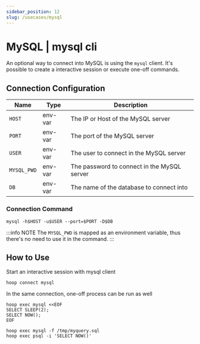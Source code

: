 ```yaml
---
sidebar_position: 12
slug: /usecases/mysql
---
```


# MySQL | mysql cli

An optional way to connect into MySQL is using the `mysql` client. It's possible to create a interactive session or execute one-off commands.

## Connection Configuration

| Name         | Type    | Description                                    |
|------------- | ------- | ---------------------------------------------- |
| `HOST`       | env-var | The IP or Host of the MySQL server             |
| `PORT`       | env-var | The port of the MySQL server                   |
| `USER`       | env-var | The user to connect in the MySQL server        |
| `MYSQL_PWD`  | env-var | The password to connect in the MySQL server    |
| `DB`         | env-var | The name of the database to connect into       |

### Connection Command

```shell
mysql -h$HOST -u$USER --port=$PORT -D$DB
```

:::info NOTE
The `MYSQL_PWD` is mapped as an environment variable, thus there's no need to use it in the command.
:::

## How to Use

Start an interactive session with mysql client

```shell
hoop connect mysql
```

In the same connection, one-off process can be run as well

```shell
hoop exec mysql <<EOF
SELECT SLEEP(2);
SELECT NOW();
EOF
```

```shell
hoop exec mysql -f /tmp/myquery.sql
hoop exec psql -i 'SELECT NOW()'
```
